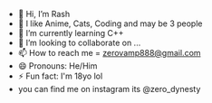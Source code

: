 - 👋 Hi, I’m Rash
- 👀 I like Anime, Cats, Coding and may be 3 people
- 🌱 I’m currently learning C++
- 💞️ I’m looking to collaborate on ...
- 📫 How to reach me = zerovamp888@gmail.com
- 😄 Pronouns: He/Him
- ⚡ Fun fact: I'm 18yo lol
- you can find me on instagram its @zero_dynesty

<!---
Rash037/Rash037 is a ✨ special ✨ repository because its `README.md` (this file) appears on your GitHub profile.
You can click the Preview link to take a look at your changes.
--->

